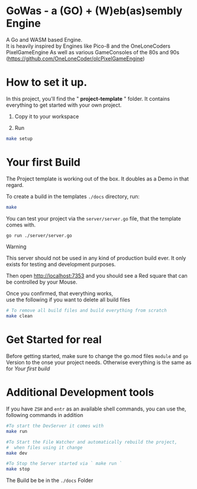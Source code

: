 # GoWas - a (GO) + (W)eb(as)sembly Engine
A Go and WASM based Engine.  
It is heavily inspired by Engines like Pico-8 and the OneLoneCoders PixelGameEngine
As well as various GameConsoles of the 80s and 90s
(https://github.com/OneLoneCoder/olcPixelGameEngine)


# How to set it up.
In this project, you'll find the " **project-template** " folder.
It contains everything to get started with your own project.

1. Copy it to your workspace

2. Run 
```bash
make setup
```


# Your first Build
The Project template is working out of the box. It doubles as a Demo in that regard.

To create a build in the templates `./docs` directory, run:
```bash
make
```
You can test your project via the `server/server.go` file, that the template comes with.
```bash
go run ./server/server.go
```
> [!Warning] 
> This server should not be used in any kind of production build ever. It only 
> exists for testing and development purposes.


Then open [http://localhost:7353](http://localhost:7353)  and you should see a 
Red square that can be controlled by your Mouse.

Once you confirmed, that everything works,  
use the following if you want to delete all build files
```bash
# To remove all build files and build everything from scratch
make clean
```


# Get Started for real
Before getting started, make sure to change the go.mod files `module` and `go` Version
to the onse your project needs. Otherwise everything is the same as for *Your first build*


# Additional Development tools
If you have `ZSH` and `entr` as an available shell commands, you can use the,
following commands in addition 

```bash
#To start the DevServer it comes with
make run

#To Start the File Watcher and automatically rebuild the project,
#  when files using it change 
make dev

#To Stop the Server started via ` make run `
make stop
```

The Build be be in the `./docs` Folder

